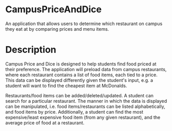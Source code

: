# CampusPriceAndDice
An application that allows users to determine which restaurant on campus they eat at by comparing prices and menu items.
# Description
Campus Price and Dice is designed to help students find food priced at their preference. The application will preload
data from campus restaurants, where each restaurant contains a list of food items, each tied to a price. This data can be
displayed differently given the student's input, e.g. a student will want to find the cheapest item at McDonalds.

Restaurants/food items can be added/deleted/updated. A student can search for a particular restaurant. The manner in which the data is displayed can be manipulated, i.e. food items/restaurants can be listed alphabetically, and food items by price. Additionally, a student can find the most expensive/least expensive food item (from any given restaurant), and the average price of food at a restaurant.
